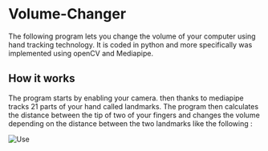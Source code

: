 # Volume-Changer

The following program lets you change the volume of your computer using hand tracking technology. It is coded in python and more specifically was implemented using openCV and Mediapipe. 

## How it works

The program starts by enabling your camera. then thanks to mediapipe tracks 21 parts of your hand called landmarks. The program then calculates the distance between the tip of two of your fingers and changes the volume depending on the distance between the two landmarks like the following : 

![Use](https://i.ibb.co/Kx7xfDz/2fd59a7f-81dc-4e47-acdf-b633c94f5662.jpg)

